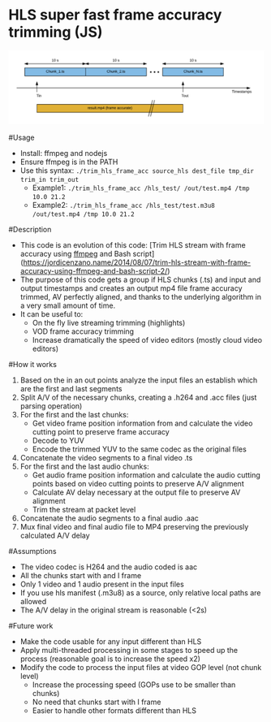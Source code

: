 # HLS super fast frame accuracy trimming (JS)

![Image of HLS trimming](./img/hls_trimming.png)

#Usage
- Install: ffmpeg and nodejs
- Ensure ffmpeg is in the PATH
- Use this syntax: `./trim_hls_frame_acc source_hls dest_file tmp_dir trim_in trim_out`
    - Example1: `./trim_hls_frame_acc /hls_test/ /out/test.mp4 /tmp 10.0 21.2`
    - Example2: `./trim_hls_frame_acc /hls_test/test.m3u8 /out/test.mp4 /tmp 10.0 21.2`

#Description
- This code is an evolution of this code: [Trim HLS stream with frame accuracy using [ffmpeg](https://ffmpeg.org/) and Bash script](https://jordicenzano.name/2014/08/07/trim-hls-stream-with-frame-accuracy-using-ffmpeg-and-bash-script-2/)
- The purpose of this code gets a group if HLS chunks (.ts) and input and output timestamps and creates an output mp4 file frame accuracy trimmed, AV perfectly aligned, and thanks to the underlying algorithm in a very small amount of time.
- It can be useful to:
    - On the fly live streaming trimming (highlights)
    - VOD frame accuracy trimming
    - Increase dramatically the speed of video editors (mostly cloud video editors)

#How it works
1. Based on the in an out points analyze the input files an establish which are the first and last segments
1. Split A/V of the necessary chunks, creating a .h264 and .acc files (just parsing operation)
2. For the first and the last chunks:
    - Get video frame position information from and calculate the video cutting point to preserve frame accuracy
    - Decode to YUV
    - Encode the trimmed YUV to the same codec as the original files
3. Concatenate the video segments to a final video .ts
4. For the first and the last audio chunks:
    - Get audio frame position information and calculate the audio cutting points based on video cutting points to preserve A/V alignment
    - Calculate AV delay necessary at the output file to preserve AV alignment
    - Trim the stream at packet level
5. Concatenate the audio segments to a final audio .aac
6. Mux final video and final audio file to MP4 preserving the previously calculated A/V delay

#Assumptions
- The video codec is H264 and the audio coded is aac
- All the chunks start with and I frame
- Only 1 video and 1 audio present in the input files
- If you use hls manifest (.m3u8) as a source, only relative local paths are allowed
- The A/V delay in the original stream is reasonable (<2s)

#Future work
- Make the code usable for any input different than HLS
- Apply multi-threaded processing in some stages to speed up the process (reasonable goal is to increase the speed x2)
- Modify the code to process the input files at video GOP level (not chunk level)
    - Increase the processing speed (GOPs use to be smaller than chunks)
    - No need that chunks start with I frame
    - Easier to handle other formats different than HLS
    